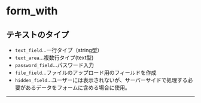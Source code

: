 # form_with
## テキストのタイプ
- `text_field`...一行タイプ（string型）
- `text_area`...複数行タイプ(text型)
- `password_field`...パスワード入力
- `file_field`...ファイルのアップロード用のフィールドを作成
- `hidden_field`...ユーザーには表示されないが、サーバーサイドで処理する必要があるデータをフォームに含める場合に使用。
***
